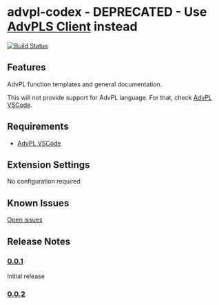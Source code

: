 # advpl-codex - DEPRECATED - Use [AdvPLS Client](https://marketplace.visualstudio.com/items?itemName=vlopes11.advpls-client) instead

[![Build Status](https://travis-ci.org/vlopes11/advpl-codex.svg?branch=master)](https://travis-ci.org/vlopes11/advpl-codex)

## Features

AdvPL function templates and general documentation.

This will not provide support for AdvPL language. For that, check [AdvPL VSCode](https://github.com/killerall/advpl-vscode).

## Requirements

* [AdvPL VSCode](https://github.com/killerall/advpl-vscode)

## Extension Settings

No configuration required

## Known Issues

[Open issues](https://github.com/vlopes11/advpl-codex/issues?q=is%3Aopen)

## Release Notes

### [0.0.1](https://github.com/vlopes11/advpl-codex/releases/tag/v0-0-1)

Initial release

### [0.0.2](https://github.com/vlopes11/advpl-codex/releases/tag/v0-0-2)
